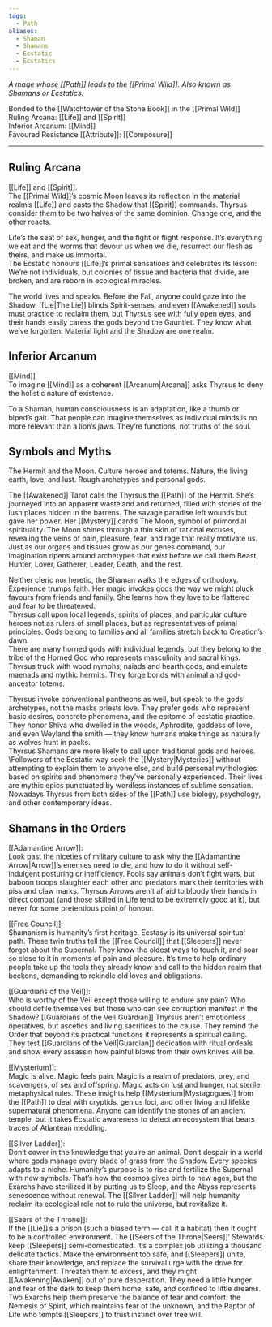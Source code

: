 ```yaml
---
tags:
  - Path
aliases:
  - Shaman
  - Shamans
  - Ecstatic
  - Ecstatics
---
```

_A mage whose [[Path]] leads to the [[Primal Wild]]. Also known as Shamans or Ecstatics._

Bonded to the [[Watchtower of the Stone Book]] in the [[Primal Wild]] \
Ruling Arcana: [[Life]] and [[Spirit]] \
Inferior Arcanum: [[Mind]] \
Favoured Resistance [[Attribute]]: [[Composure]]

---

## Ruling Arcana

[[Life]] and [[Spirit]]. \
The [[Primal Wild]]’s cosmic Moon leaves its reflection in the material realm’s [[Life]] and casts the Shadow that [[Spirit]] commands. Thyrsus consider them to be two halves of the same dominion. Change one, and the other reacts.

Life’s the seat of sex, hunger, and the fight or flight response. It’s everything we eat and the worms that devour us when we die, resurrect our flesh as theirs, and make us immortal. \
The Ecstatic honours [[Life]]’s primal sensations and celebrates its lesson: We’re not individuals, but colonies of tissue and bacteria that divide, are broken, and are reborn in ecological miracles. 

The world lives and speaks. Before the Fall, anyone could gaze into the Shadow. [[Lie|The Lie]] blinds Spirit-senses, and even [[Awakened]] souls must practice to reclaim them, but Thyrsus see with fully open eyes, and their hands easily caress the gods beyond the Gauntlet. They know what we’ve forgotten: Material light and the Shadow are one realm.

## Inferior Arcanum

[[Mind]] \
To imagine [[Mind]] as a coherent [[Arcanum|Arcana]] asks Thyrsus to deny the holistic nature of existence.

To a Shaman, human consciousness is an adaptation, like a thumb or biped’s gait. That people can imagine themselves as individual minds is no more relevant than a lion’s jaws. They’re functions, not truths of the soul.

## Symbols and Myths

The Hermit and the Moon. Culture heroes and totems. Nature, the living earth, love, and lust. Rough archetypes and personal gods. 

The [[Awakened]] Tarot calls the Thyrsus the [[Path]] of the Hermit. She’s journeyed into an apparent wasteland and returned, filled with stories of the lush places hidden in the barrens. The savage paradise left wounds but gave her power. Her [[Mystery]] card’s The Moon, symbol of primordial spirituality. The Moon shines through a thin skin of rational excuses, revealing the veins of pain, pleasure, fear, and rage that really motivate us. Just as our organs and tissues grow as our genes command, our imagination ripens around archetypes that exist before we call them Beast, Hunter, Lover, Gatherer, Leader, Death, and the rest. 

Neither cleric nor heretic, the Shaman walks the edges of orthodoxy. Experience trumps faith. Her magic invokes gods the way we might pluck favours from friends and family. She learns how they love to be flattered and fear to be threatened.  \
Thyrsus call upon local legends, spirits of places, and particular culture heroes not as rulers of small places, but as representatives of primal principles. Gods belong to families and all families stretch back to Creation’s dawn.  \
There are many horned gods with individual legends, but they belong to the tribe of the Horned God who represents masculinity and sacral kings. Thyrsus truck with wood nymphs, naiads and hearth gods, and emulate maenads and mythic hermits. They forge bonds with animal and god-ancestor totems.

Thyrsus invoke conventional pantheons as well, but speak to the gods’ archetypes, not the masks priests love. They prefer gods who represent basic desires, concrete phenomena, and the epitome of ecstatic practice. They honor Shiva who dwelled in the woods, Aphrodite, goddess of love, and even Weyland the smith — they know humans make things as naturally as wolves hunt in packs.  
Thyrsus Shamans are more likely to call upon traditional gods and heroes. \Followers of the Ecstatic way seek the [[Mystery|Mysteries]] without attempting to explain them to anyone else, and build personal mythologies based on spirits and phenomena they’ve personally experienced. Their lives are mythic epics punctuated by wordless instances of sublime sensation. Nowadays Thyrsus from both sides of the [[Path]] use biology, psychology, and other contemporary ideas.

## Shamans in the Orders

[[Adamantine Arrow]]: \
Look past the niceties of military culture to ask why the [[Adamantine Arrow|Arrow]]’s enemies need to die, and how to do it without self-indulgent posturing or inefficiency. Fools say animals don’t fight wars, but baboon troops slaughter each other and predators mark their territories with piss and claw marks. Thyrsus Arrows aren’t afraid to bloody their hands in direct combat (and those skilled in Life tend to be extremely good at it), but never for some pretentious point of honour.

[[Free Council]]: \
Shamanism is humanity’s first heritage. Ecstasy is its universal spiritual path. These twin truths tell the [[Free Council]] that [[Sleepers]] never forgot about the Supernal. They know the oldest ways to touch it, and soar so close to it in moments of pain and pleasure. It’s time to help ordinary people take up the tools they already know and call to the hidden realm that beckons, demanding to rekindle old loves and obligations.

[[Guardians of the Veil]]: \
Who is worthy of the Veil except those willing to endure any pain? Who should defile themselves but those who can see corruption manifest in the Shadow? [[Guardians of the Veil|Guardian]] Thyrsus aren’t emotionless operatives, but ascetics and living sacrifices to the cause. They remind the Order that beyond its practical functions it represents a spiritual calling. They test [[Guardians of the Veil|Guardian]] dedication with ritual ordeals and show every assassin how painful blows from their own knives will be.

[[Mysterium]]: \
Magic is alive. Magic feels pain. Magic is a realm of predators, prey, and scavengers, of sex and offspring. Magic acts on lust and hunger, not sterile metaphysical rules. These insights help [[Mysterium|Mystagogues]] from the [[Path]] to deal with cryptids, genius loci, and other living and lifelike supernatural phenomena. Anyone can identify the stones of an ancient temple, but it takes Ecstatic awareness to detect an ecosystem that bears traces of Atlantean meddling.

[[Silver Ladder]]: \
Don’t cower in the knowledge that you’re an animal. Don’t despair in a world where gods manage every blade of grass from the Shadow. Every species adapts to a niche. Humanity’s purpose is to rise and fertilize the Supernal with new symbols. That’s how the cosmos gives birth to new ages, but the Exarchs have sterilized it by putting us to Sleep, and the Abyss represents senescence without renewal. The [[Silver Ladder]] will help humanity reclaim its ecological role not to rule the universe, but revitalize it.

[[Seers of the Throne]]: \
If the [[Lie]]’s a prison (such a biased term — call it a habitat) then it ought to be a controlled environment. The [[Seers of the Throne|Seers]]’ Stewards keep [[Sleepers]] semi-domesticated. It’s a complex job utilizing a thousand delicate tactics. Make the environment too safe, and [[Sleepers]] unite, share their knowledge, and replace the survival urge with the drive for enlightenment. Threaten them to excess, and they might [[Awakening|Awaken]] out of pure desperation. They need a little hunger and fear of the dark to keep them home, safe, and confined to little dreams. Two Exarchs help them preserve the balance of fear and comfort: the Nemesis of Spirit, which maintains fear of the unknown, and the Raptor of Life who tempts [[Sleepers]] to trust instinct over free will.
